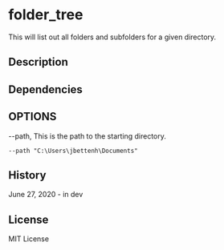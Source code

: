 # folder_tree
This will list out all folders and subfolders for a given directory.

## Description ##

## Dependencies ##

## OPTIONS ##
   --path, This is the path to the starting directory.  
   
    --path "C:\Users\jbettenh\Documents"

## History ##
June 27, 2020 - in dev

## License ##
MIT License